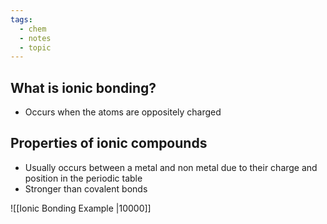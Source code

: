 ```yaml
---
tags:
  - chem
  - notes
  - topic
---
```

## What is ionic bonding?
- Occurs when the atoms are oppositely charged
## Properties of ionic compounds
- Usually occurs between a metal and non metal due to their charge and position in the periodic table
- Stronger than covalent bonds





![[Ionic Bonding Example |10000]]
